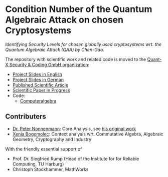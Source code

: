 # Condition Number of the Quantum Algebraic Attack on chosen Cryptosystems

*Identifying Security Levels for chosen globally used cryptosystems wrt. the Quantum Algebraic Attack (QAA) by Chen-Gao.*

The repository with scientific work and related code is moved to the [Quant-X Security & Coding GmbH organization](https://github.com/Quant-X-Security-Coding-GmbH/QAA_Condition_Number):


* [Project Slides in English](https://github.com/Quant-X-Security-Coding-GmbH/QAA_Condition_Number/blob/main/QAA_condition_number_project_description_EN.pdf)
* [Project Slides in German](https://github.com/Quant-X-Security-Coding-GmbH/QAA_Condition_Number/blob/main/QAA_condition_number_project_description_DE.pdf)
* [Published Scientific Article](https://github.com/Quant-X-Security-Coding-GmbH/QAA_Condition_Number/blob/main/computeralgebra/GameChangerComputerAlgebra.pdf)
* [Scientific Paper in Progress](https://github.com/Quant-X-Security-Coding-GmbH/QAA_Condition_Number/blob/main/official_paper/QAA_on_AES_paper.pdf)
* Code:
	* [Computeralgebra](https://github.com/Quant-X-Security-Coding-GmbH/QAA_Condition_Number/tree/main/computeralgebra/singular)



## Contributers

* [Dr. Peter Nonnenmann](https://www.linkedin.com/in/peter-dr-nonnenmann-737857a0/): Core Analysis, see [his original work](https://github.com/Quant-X-Security-Coding-GmbH/QAA_Condition_Number/tree/main/results_nonnenmann_rump)
* [Xenia Bogomolec](https://www.linkedin.com/in/xenia-bogomolec-532981a6/): Context analysis wrt. Commutative Algebra, Algebraic Geometry, Cryptography and Industry

With the friendly essential support of 
* Prof. Dr. Siegfried Rump (Head of the Institute for for Reliable Computing, TU Harburg)
* Christoph Stockhammer, MathWorks
